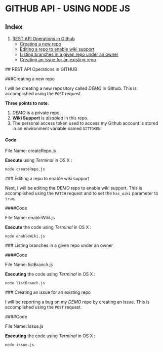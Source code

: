 # GITHUB API - USING NODE JS

## Index

1. [REST API Operations in Github](#rest)
	* [Creating a new repo](#repo)
	* [Editing a repo to enable wiki support](#edit)
	* [Listing branches in a given repo under an owner](#list)
	* [Creating an issue for an existing repo](#issue)

##<a name="rest"></a> REST API Operations in GITHUB

###<a name="repo"></a>Creating a new repo

I will be creating a new repository called *DEMO* in Github. This is accomplished using the `POST` request.

**Three points to note:**

1. *DEMO* is a private repo.
2. **Wiki Support** is *disabled* in this repo. 
3. The personal access token used to access my Github account is stored in an environment variable named `GITTOKEN`.

#### Code

File Name: createRepo.js

**Execute** using *Terminal* in OS X :

`node createRepo.js`

###<a name="edit"></a> Editing a repo to enable wiki support

Next, I will be editing the *DEMO* repo to enable wiki support. This is accomplished using the `PATCH` request and to set the `has_wiki` parameter to `true`.

####Code

File Name: enableWiki.js

**Execute** the code using *Terminal* in OS X :

`node enableWiki.js`

###<a name="list"></a> Listing branches in a given repo under an owner

####Code

File Name: listBranch.js

**Executing** the code using *Terminal* in OS X :

`node listBranch.js`

###<a name="issue"></a> Creating an issue for an existing repo

I will be reporting a bug on my *DEMO* repo by creating an issue. This is accomplished using the `POST` request.

####Code

File Name: issue.js

**Executing** the code using *Terminal* in OS X :

`node issue.js`
